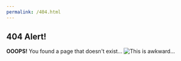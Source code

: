 ```yaml
---
permalink: /404.html
---
```

## 404 Alert!
**OOOPS!** You found a page that doesn't exist...
![This is awkward...](https://synthesis-asu-tml.github.io/Media-Choreography-Lower-Division/forky.jpg)

